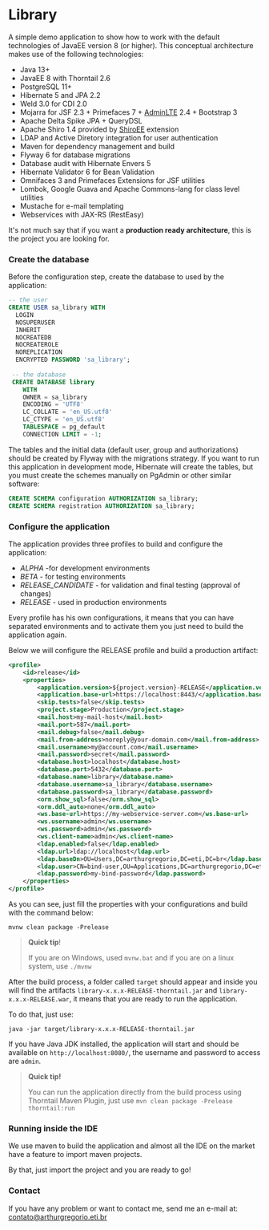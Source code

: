 # Library

A simple demo application to show how to work with the default technologies of JavaEE version 8 (or higher). This conceptual 
architecture makes use of the following technologies:

- Java 13+
- JavaEE 8 with Thorntail 2.6
- PostgreSQL 11+
- Hibernate 5 and JPA 2.2
- Weld 3.0 for CDI 2.0
- Mojarra for JSF 2.3 + Primefaces 7 + [AdminLTE](https://adminlte.io/) 2.4 + Bootstrap 3
- Apache Delta Spike JPA + QueryDSL
- Apache Shiro 1.4 provided by [ShiroEE](https://github.com/arthurgregorio/shiro-ee) extension
- LDAP and Active Diretory integration for user authentication 
- Maven for dependency management and build  
- Flyway 6 for database migrations
- Database audit with Hibernate Envers 5
- Hibernate Validator 6 for Bean Validation
- Omnifaces 3 and Primefaces Extensions for JSF utilities 
- Lombok, Google Guava and Apache Commons-lang for class level utilities
- Mustache for e-mail templating 
- Webservices with JAX-RS (RestEasy) 

It's not much say that if you want a **production ready architecture**, this is the project you are looking for.

### Create the database

Before the configuration step, create the database to used by the application:

```sql
-- the user
CREATE USER sa_library WITH
  LOGIN
  NOSUPERUSER
  INHERIT
  NOCREATEDB
  NOCREATEROLE
  NOREPLICATION
  ENCRYPTED PASSWORD 'sa_library';
 
 -- the database
 CREATE DATABASE library
    WITH 
    OWNER = sa_library
    ENCODING = 'UTF8'
    LC_COLLATE = 'en_US.utf8'
    LC_CTYPE = 'en_US.utf8'
    TABLESPACE = pg_default
    CONNECTION LIMIT = -1;
```

The tables and the initial data (default user, group and authorizations) should be created by Flyway with the migrations 
strategy. If you want to run this application in development mode, Hibernate will create the tables, but you must create 
the schemes manually on PgAdmin or other similar software:

```sql
CREATE SCHEMA configuration AUTHORIZATION sa_library;
CREATE SCHEMA registration AUTHORIZATION sa_library;
```

### Configure the application

The application provides three profiles to build and configure the application:

- *ALPHA* -for development environments
- *BETA* - for testing environments
- *RELEASE_CANDIDATE* - for validation and final testing (approval of changes)
- *RELEASE* - used in production environments

Every profile has his own configurations, it means that you can have separated environments and to activate them you
just need to build the application again.

Below we will configure the RELEASE profile and build a production artifact:

```xml
<profile>
    <id>release</id>
    <properties>
        <application.version>${project.version}-RELEASE</application.version>
        <application.base-url>https://localhost:8443/</application.base-url>
        <skip.tests>false</skip.tests>
        <project.stage>Production</project.stage>
        <mail.host>my-mail-host</mail.host> 
        <mail.port>587</mail.port>
        <mail.debug>false</mail.debug>
        <mail.from-address>noreply@your-domain.com</mail.from-address>
        <mail.username>my@account.com</mail.username>
        <mail.password>secret</mail.password>
        <database.host>localhost</database.host>
        <database.port>5432</database.port>
        <database.name>library</database.name>
        <database.username>sa_library</database.username>
        <database.password>sa_library</database.password>
        <orm.show_sql>false</orm.show_sql>
        <orm.ddl_auto>none</orm.ddl_auto>
        <ws.base-url>https://my-webservice-server.com</ws.base-url>
        <ws.username>admin</ws.username>
        <ws.password>admin</ws.password>
        <ws.client-name>admin</ws.client-name>
        <ldap.enabled>false</ldap.enabled>
        <ldap.url>ldap://localhost</ldap.url>
        <ldap.baseDn>OU=Users,DC=arthurgregorio,DC=eti,DC=br</ldap.baseDn>
        <ldap.user>CN=bind-user,OU=Applications,DC=arthurgregorio,DC=eti,DC=br</ldap.user>
        <ldap.password>my-bind-password</ldap.password>
    </properties>
</profile>
```

As you can see, just fill the properties with your configurations and build with the command below:

```shell script
mvnw clean package -Prelease
```

> **Quick tip**!
>
> If you are on Windows, used ```mvnw.bat``` and if you are on a linux system, use ```./mvnw```

After the build process, a folder called ```target``` should appear and inside you will find the artifacts 
```library-x.x.x-RELEASE-thorntail.jar``` and ```library-x.x.x-RELEASE.war```, it means that you are ready to run the 
application.

To do that, just use:

```shell script
java -jar target/library-x.x.x-RELEASE-thorntail.jar 
```

If you have Java JDK installed, the application will start and should be available on ```http://localhost:8080/```, the 
username and password to access are ```admin```.

> **Quick tip!**
> 
> You can run the application directly from the build process using Thorntail Maven Plugin, just use
> ```mvn clean package -Prelease thorntail:run``` 

### Running inside the IDE

We use maven to build the application and almost all the IDE on the market have a feature to import maven projects.

By that, just import the project and you are ready to go!

### Contact

If you have any problem or want to contact me, send me an e-mail at: contato@arthurgregorio.eti.br